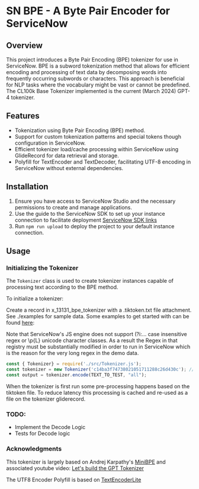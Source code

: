 # SN BPE - A Byte Pair Encoder for ServiceNow

## Overview

This project introduces a Byte Pair Encoding (BPE) tokenizer for use in ServiceNow. BPE is a subword tokenization method that allows for efficient encoding and processing of text data by decomposing words into frequently occurring subwords or characters. This approach is beneficial for NLP tasks where the vocabulary might be vast or cannot be predefined. The CL100k Base Tokenizer implemented is the current (March 2024) GPT-4 tokenizer. 

## Features

- Tokenization using Byte Pair Encoding (BPE) method.
- Support for custom tokenization patterns and special tokens though configuration in ServiceNow.
- Efficient tokenizer load/cache processing within ServiceNow using GlideRecord for data retrieval and storage.
- Polyfill for TextEncoder and TextDecoder, facilitating UTF-8 encoding in ServiceNow without external dependencies.

## Installation

1. Ensure you have access to ServiceNow Studio and the necessary permissions to create and manage applications.
2. Use the guide to the ServiceNow SDK to set up your instance connection to facilitate deployment [ServiceNow SDK links](https://docs.servicenow.com/bundle/washingtondc-api-reference/page/script/sdk/concept/servicenow-sdk.html)
3. Run `npm run upload` to deploy the project to your default instance connection. 

## Usage

### Initializing the Tokenizer

The `Tokenizer` class is used to create tokenizer instances capable of processing text according to the BPE method. 

To initialize a tokenizer:

Create a record in x_13131_bpe_tokenizer with a .tiktoken.txt file attachment. See ./examples for sample data. 
Some examples to get started with can be found [here](https://github.com/dqbd/tiktoken/blob/110eef4f6830f4f31e0f9810c8f9b3ef3175a5b4/tiktoken/registry.json#L8):

Note that ServiceNow's JS engine does not support (?i:... case insensitive regex or \p{L} unicode character classes. As a result the Regex in that registry must be substantially modified in order to run in ServiceNow which is the reason for the very long regex in the demo data. 

```js
const { Tokenizer} = require('./src/Tokenizer.js');
const tokenizer = new Tokenizer('c14ba3f74738021051711288c26d430c'); //
const output = tokenizer.encode(TEXT_TO_TEST, "all");
```

When the tokenizer is first run some pre-processing happens based on the tiktoken file. To reduce latency this processing is cached and re-used as a file on the tokenizer gliderecord. 

### TODO: 

- Implement the Decode Logic
- Tests for Decode logic 

### Acknowledgments 
This tokenizer is largely based on Andrej Karpathy's [MiniBPE](https://github.com/karpathy/minbpe) and associated youtube video: [Let's build the GPT Tokenizer](https://www.youtube.com/watch?v=zduSFxRajkE)

The UTF8 Encoder Polyfill is based on [TextEncoderLite](https://github.com/coolaj86/TextEncoderLite_tmp)


